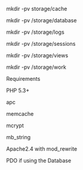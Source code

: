 mkdir -pv storage/cache

mkdir -pv /storage/database

mkdir -pv /storage/logs

mkdir -pv /storage/sessions

mkdir -pv /storage/views

mkdir -pv /storage/work


Requirements

PHP 5.3+

apc

memcache

mcrypt

mb_string

Apache2.4 with mod_rewrite

PDO if using the Database

